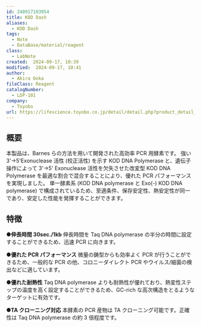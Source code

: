 ```yaml
---
id: 240917103954
title: KOD Dash
aliases:
  - KOD Dash
tags:
  - Note
  - DataBase/material/reagent
class:
  - LabNote
created:  2024-09-17, 10:39
modified:  2024-09-17, 10:41
author:
  - Akira Ooka
fileClass: Reagent
catalogNumber:
  - LDP-101
company:
  - Toyobo
url: https://lifescience.toyobo.co.jp/detail/detail.php?product_detail_id=162
---
```

## 概要
本製品は、Barnes らの方法を用いて開発された高効率 PCR 用酵素です。
強い 3'→5'Exonuclease 活性 (校正活性) を示す KOD DNA Polymerase と、遺伝子操作によって 3'→5' Exonuclease 活性を欠失させた改変型 KOD DNA Polymerase を最適な割合で混合することにより、優れた PCR パフォーマンスを実現しました。
単一酵素系 (KOD DNA polymerase と Exo(-) KOD DNA polymerase) で構成されているため、至適条件、保存安定性、熱安定性が同一であり、安定した性能を発揮することができます。

## 特徴
**●伸長時間 30sec./1kb**
伸長時間を Taq DNA polymerase の半分の時間に設定することができるため、迅速 PCR に向きます。

**●優れた PCR パフォーマンス**
微量の鋳型からも効率よく PCR が行うことができるため、一般的な PCR の他、コロニーダイレクト PCR やウイルス/細菌の検出などに適しています。

**●優れた耐熱性**
Taq DNA polymerase よりも耐熱性が優れており、熱変性ステップの温度を高く設定することができるため、GC-rich な高次構造をとるようなターゲットに有効です。

**●TA クローニング対応**
本酵素の PCR 産物は TA クローニング可能です。正確性は Taq DNA polymerase の約 3 倍程度です。
